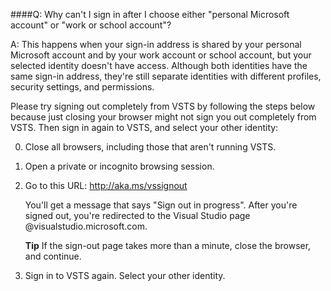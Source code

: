 ####Q:	Why can't I sign in after I choose either "personal Microsoft account" or "work or school account"?

A:	This happens when your sign-in address is shared by your 
personal Microsoft account and by your work account or school account, 
but your selected identity doesn't have access. 
Although both identities have the same sign-in address, 
they're still separate identities with different profiles, 
security settings, and permissions.

Please try signing out completely from VSTS by following the steps below 
because just closing your browser might not sign you out completely from VSTS. 
Then sign in again to VSTS, and select your other identity:

0.	Close all browsers, including those that aren't running VSTS.

0.	Open a private or incognito browsing session. 

0.	Go to this URL: http://aka.ms/vssignout

	You'll get a message that says "Sign out in progress". 
	After you're signed out, you're redirected to the 
	Visual Studio page @visualstudio.microsoft.com. 

	**Tip** If the sign-out page takes more than a minute, 
	close the browser, and continue.

0.	Sign in to VSTS again. 
Select your other identity.
